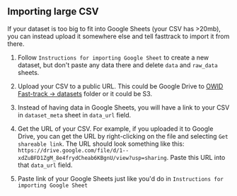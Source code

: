 ## Importing large CSV

If your dataset is too big to fit into Google Sheets (your CSV has >20mb), you can instead upload it somewhere else and tell fasttrack to import it from there.

1. Follow `Instructions for importing Google Sheet` to create a new dataset, but don't paste any data there and delete `data` and `raw_data` sheets.

2. Upload your CSV to a public URL. This could be Google Drive to [OWID Fast-track -> datasets](https://drive.google.com/drive/folders/1OeK3wsNnaHFCOTQlxHjqgZuFS9gvPhaI?usp=share_link) folder or it could be S3.

3. Instead of having data in Google Sheets, you will have a link to your CSV in `dataset_meta` sheet in `data_url` field.

4. Get the URL of your CSV. For example, if you uploaded it to Google Drive, you can get the URL by right-clicking on the file and selecting `Get shareable link`. The URL should look something like this: `https://drive.google.com/file/d/1--xdZuBFD1ZgM_8e4frydCheab6KBgnU/view?usp=sharing`. Paste this URL into that `data_url` field.

5. Paste link of your Google Sheets just like you'd do in `Instructions for importing Google Sheet`
